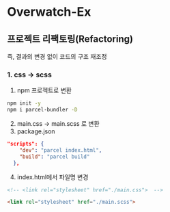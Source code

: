 # Overwatch-Ex

## 프로젝트 리팩토링(Refactoring)
즉, 결과의 변경 없이 코드의 구조 재조정

### 1. css -> scss
1) npm 프로젝트로 변환
```bash
npm init -y
npm i parcel-bundler -D
```
2) main.css -> main.scss 로 변환
3) package.json
```json
"scripts": {
    "dev": "parcel index.html",
    "build": "parcel build"
  },
```
4) index.html에서 파일명 변경
```html
<!-- <link rel="stylesheet" href="./main.css">  -->

<link rel="stylesheet" href="./main.scss">
```
